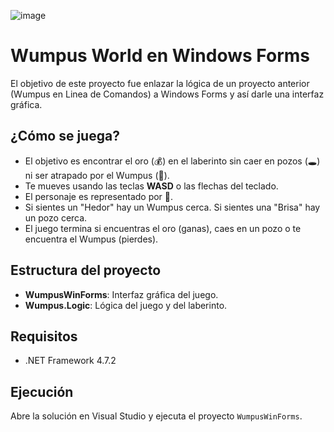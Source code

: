 
![image](https://github.com/user-attachments/assets/848a43d1-59dc-468b-b3d0-6d99a1fb83fa)

Wumpus World en Windows Forms
=================================

El objetivo de este proyecto fue enlazar la lógica de un proyecto anterior (Wumpus en Linea de Comandos) a Windows Forms y así darle una interfaz gráfica.

## ¿Cómo se juega?
- El objetivo es encontrar el oro (💰) en el laberinto sin caer en pozos (🕳️) ni ser atrapado por el Wumpus (🦖).
- Te mueves usando las teclas **WASD** o las flechas del teclado.
- El personaje es representado por 👤.
- Si sientes un "Hedor" hay un Wumpus cerca. Si sientes una "Brisa" hay un pozo cerca.
- El juego termina si encuentras el oro (ganas), caes en un pozo o te encuentra el Wumpus (pierdes).

## Estructura del proyecto
- **WumpusWinForms**: Interfaz gráfica del juego.
- **Wumpus.Logic**: Lógica del juego y del laberinto.

## Requisitos
- .NET Framework 4.7.2

## Ejecución
Abre la solución en Visual Studio y ejecuta el proyecto `WumpusWinForms`.
